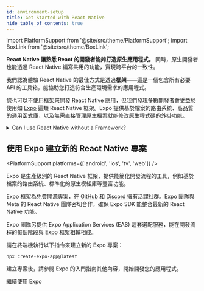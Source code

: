 ```yaml
---
id: environment-setup
title: Get Started with React Native
hide_table_of_contents: true
---
```


import PlatformSupport from '@site/src/theme/PlatformSupport';
import BoxLink from '@site/src/theme/BoxLink';

**React Native 讓熟悉 React 的開發者能夠打造原生應用程式。** 同時，原生開發者也能透過 React Native 編寫共用的功能，實現跨平台的一致性。

我們認為體驗 React Native 的最佳方式是透過**框架**——這是一個包含所有必要 API 的工具箱，能協助您打造符合生產環境需求的應用程式。

您也可以不使用框架來開發 React Native 應用，但我們發現多數開發者會受益於使用如 [Expo](https://expo.dev) 這類 React Native 框架。Expo 提供基於檔案的路由系統、高品質的通用函式庫，以及無需直接管理原生檔案就能修改原生程式碼的外掛功能。

<details>
<summary>Can I use React Native without a Framework?</summary>

Yes. You can use React Native without a Framework. **However, if you’re building a new app with React Native, we recommend using a Framework.**

In short, you’ll be able to spend time writing your app instead of writing an entire Framework yourself in addition to your app.

The React Native community has spent years refining approaches to navigation, accessing native APIs, dealing with native dependencies, and more. Most apps need these core features. A React Native Framework provides them from the start of your app.

Without a Framework, you’ll either have to write your own solutions to implement core features, or you’ll have to piece together a collection of pre-existing libraries to create a skeleton of a Framework. This takes real work, both when starting your app, then later when maintaining it.

If your app has unusual constraints that are not served well by a Framework, or you prefer to solve these problems yourself, you can make a React Native app without a Framework using Android Studio, Xcode. If you’re interested in this path, learn how to [set up your environment](set-up-your-environment) and how to [get started without a framework](getting-started-without-a-framework).

</details>

## 使用 Expo 建立新的 React Native 專案

<PlatformSupport platforms={['android', 'ios', 'tv', 'web']} />

Expo 是生產級別的 React Native 框架，提供能簡化開發流程的工具，例如基於檔案的路由系統、標準化的原生模組庫等豐富功能。

Expo 框架為免費開源專案，在 [GitHub](https://github.com/expo) 和 [Discord](https://chat.expo.dev) 擁有活躍社群。Expo 團隊與 Meta 的 React Native 團隊密切合作，確保 Expo SDK 能整合最新的 React Native 功能。

Expo 團隊另提供 Expo Application Services (EAS) 這套選配服務，能在開發流程的每個階段與 Expo 框架相輔相成。

請在終端機執行以下指令來建立新的 Expo 專案：

```shell
npx create-expo-app@latest
```

建立專案後，請參閱 Expo 的入門指南其他內容，開始開發您的應用程式。

<BoxLink href="https://docs.expo.dev/get-started/set-up-your-environment">繼續使用 Expo</BoxLink>